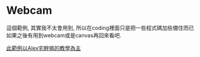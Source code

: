 # Webcam

這個範例, 其實我不太會用到, 所以在coding裡面只是把一些程式碼加些備住而已
如果之後有用到webcam或是canvas再回來看吧.

[此範例以Alex宅幹嘛的教學為主](https://www.youtube.com/watch?v=1oOxMR_LPb0)